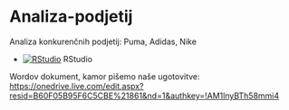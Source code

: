 # Analiza-podjetij
Analiza konkurenčnih podjetij: Puma, Adidas, Nike

* [![RStudio](http://mybinder.org/badge.svg)](http://mybinder.org/v2/gh/zalastopar/Analiza-podjetij/main?urlpath=rstudio) RStudio

Wordov dokument, kamor pišemo naše ugotovitve: https://onedrive.live.com/edit.aspx?resid=B60F05B95F6C5CBE%21861&nd=1&authkey=!AM1lnyBTh58mmi4
